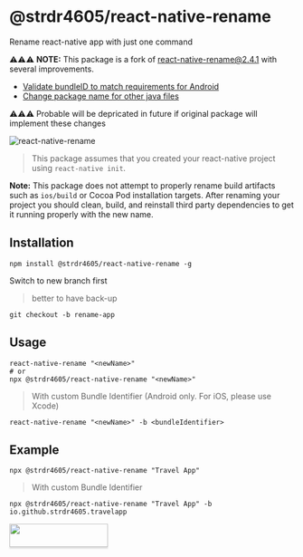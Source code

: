 # @strdr4605/react-native-rename

Rename react-native app with just one command

:warning::warning::warning:
**NOTE:** This package is a fork of [react-native-rename@2.4.1](https://github.com/junedomingo/react-native-rename/tree/99aed0cf788d7e95c481e733de414cb2be76fa64) with several improvements.
- [Validate bundleID to match requirements for Android](https://github.com/junedomingo/react-native-rename/pull/93)
- [Change package name for other java files](https://github.com/junedomingo/react-native-rename/issues/95)

:warning::warning::warning: Probable will be depricated in future if original package will implement these changes  

![react-native-rename](https://cloud.githubusercontent.com/assets/5106887/24444940/cbcb0a58-149a-11e7-9714-2c7bf5254b0d.gif)

> This package assumes that you created your react-native project using `react-native init`.

**Note:** This package does not attempt to properly rename build artifacts such as `ios/build` or Cocoa Pod installation targets. After renaming your project you should clean, build, and reinstall third party dependencies to get it running properly with the new name.

## Installation
```
npm install @strdr4605/react-native-rename -g
```

Switch to new branch first
> better to have back-up

```
git checkout -b rename-app
```

## Usage
```
react-native-rename "<newName>"
# or
npx @strdr4605/react-native-rename "<newName>"
```

> With custom Bundle Identifier (Android only. For iOS, please use Xcode)
```
react-native-rename "<newName>" -b <bundleIdentifier>
```

## Example
```
npx @strdr4605/react-native-rename "Travel App"
```
> With custom Bundle Identifier
```
npx @strdr4605/react-native-rename "Travel App" -b io.github.strdr4605.travelapp
```

<a href="https://www.buymeacoffee.com/strdr4605"><img src="https://www.buymeacoffee.com/assets/img/custom_images/orange_img.png" style="height: 41px !important;width: 174px !important;box-shadow: 0px 3px 2px 0px rgba(190, 190, 190, 0.5) !important;-webkit-box-shadow: 0px 3px 2px 0px rgba(190, 190, 190, 0.5) !important;"  target="_blank"></a>
